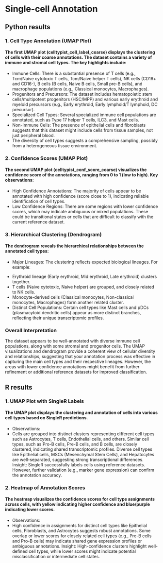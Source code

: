 # Single-cell Annotation

## Python results
### 1. Cell Type Annotation (UMAP Plot)
#### The first UMAP plot (celltypist_cell_label_coarse) displays the clustering of cells with their coarse annotations. The dataset contains a variety of immune and stromal cell types. The key highlights include:

* Immune Cells: There is a substantial presence of T cells (e.g., Tcm/Naive cytotoxic T cells, Tcm/Naive helper T cells), NK cells (CD16+ and CD16-), B cells (B cells, Naive B cells, Small pre-B cells), and macrophage populations (e.g., Classical monocytes, Macrophages).
* Progenitors and Precursors: The dataset includes hematopoietic stem cells/multipotent progenitors (HSC/MPP) and various early erythroid and myeloid precursors (e.g., Early erythroid, Early lymphoid/T lymphoid, DC precursor).
* Specialized Cell Types: Several specialized immune cell populations are annotated, such as Type 17 helper T cells, ILC3, and Mast cells.
* Non-Immune Cells: The presence of epithelial cells and fibroblasts suggests that this dataset might include cells from tissue samples, not just peripheral blood.
* The diversity of cell types suggests a comprehensive sampling, possibly from a heterogeneous tissue environment.

### 2. Confidence Scores (UMAP Plot)
#### The second UMAP plot (celltypist_conf_score_coarse) visualizes the confidence score of the annotations, ranging from 0 to 1 (low to high). Key observations:

* High Confidence Annotations: The majority of cells appear to be annotated with high confidence (score close to 1), indicating reliable identification of cell types.
* Low Confidence Regions: There are some regions with lower confidence scores, which may indicate ambiguous or mixed populations. These could be transitional states or cells that are difficult to classify with the current reference dataset.

### 3. Hierarchical Clustering (Dendrogram)
#### The dendrogram reveals the hierarchical relationships between the annotated cell types:

* Major Lineages: The clustering reflects expected biological lineages. For example:
- Erythroid lineage (Early erythroid, Mid erythroid, Late erythroid) clusters together.
- T cells (Naive cytotoxic, Naive helper) are grouped, and closely related to NK cells.
- Monocyte-derived cells (Classical monocytes, Non-classical monocytes, Macrophages) form another related cluster.
- Distinct Cell Populations: Certain cell types like Mast cells and pDCs (plasmacytoid dendritic cells) appear as more distinct branches, reflecting their unique transcriptomic profiles.

### Overall Interpretation
The dataset appears to be well-annotated with diverse immune cell populations, along with some stromal and progenitor cells. The UMAP visualizations and dendrogram provide a coherent view of cellular diversity and relationships, suggesting that your annotation process was effective in capturing the main cell types and their respective lineages. However, the areas with lower confidence annotations might benefit from further refinement or additional reference datasets for improved classification.


## R results
### 1. UMAP Plot with SingleR Labels
#### The UMAP plot displays the clustering and annotation of cells into various cell types based on SingleR predictions.
* Observations:
* Cells are grouped into distinct clusters representing different cell types such as Astrocytes, T cells, Endothelial cells, and others.
Similar cell types, such as Pro-B cells, Pre-B cells, and B cells, are closely clustered, indicating shared transcriptomic profiles.
Diverse cell types like Epithelial cells, MSCs (Mesenchymal Stem Cells), and Hepatocytes are well-separated, suggesting strong transcriptional differences.
Insight: SingleR successfully labels cells using reference datasets. However, further validation (e.g., marker gene expression) can confirm the annotation accuracy.
### 2. Heatmap of Annotation Scores
#### The heatmap visualizes the confidence scores for cell type assignments across cells, with yellow indicating higher confidence and blue/purple indicating lower scores.
* Observations:
* High confidence in assignments for distinct cell types like Epithelial cells, Fibroblasts, and Astrocytes suggests robust annotations.
Some overlap or lower scores for closely related cell types (e.g., Pre-B cells and Pro-B cells) may indicate shared gene expression profiles or ambiguous annotations.
Insight: High-confidence clusters highlight well-defined cell types, while lower scores might indicate potential misclassification or intermediate cell states.
